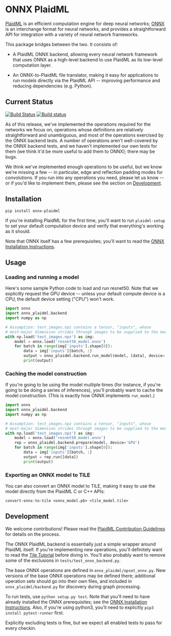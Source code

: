 # ONNX PlaidML

[PlaidML](https://github.com/plaidml/plaidml) is an efficient computation engine for deep neural networks; [ONNX](https://onnx.ai/) is an interchange format for neural networks, and provides a straightforward API for integration with a variety of neural network frameworks.

This package bridges between the two.  It consists of:

* A PlaidML ONNX backend, allowing every neural network framework that uses ONNX as a high-level backend to use PlaidML as its low-level computation layer.

* An ONNX-to-PlaidML file translator, making it easy for applications to run models directly via the PlaidML API -- improving performance and reducing dependencies (e.g. Python).

## Current Status

[![Build Status](https://travis-ci.org/plaidml/onnx-plaidml.svg?branch=master)](https://travis-ci.org/plaidml/onnx-plaidml)
[![Build status](https://ci.appveyor.com/api/projects/status/7jhi5qypk9pmnwte?svg=true)](https://ci.appveyor.com/project/earhart/onnx-plaidml)

As of this release, we've implemented the operations required for the networks we focus on, operations whose definitions are relatively straightforward and unambiguous, and most of the operations exercised by the ONNX backend tests.  A number of operations aren't well-covered by the ONNX backend tests, and we haven't implemented our own tests for them (we think it'd be more useful to add them to ONNX); there may be bugs.

We think we've implemented enough operations to be useful, but we know we're missing a few -- in particular, edge and reflection padding modes for convolutions.  If you run into any operations you need, please let us know -- or if you'd like to implement them, please see the section on [Development](#development).

## Installation

`pip install onnx-plaidml`

If you're installing PlaidML for the first time, you'll want to run `plaidml-setup` to set your default computation device and verify that everything's working as it should.

Note that ONNX itself has a few prerequisites; you'll want to read the [ONNX Installation Instructions](https://github.com/onnx/onnx).

## Usage

### Loading and running a model

Here's some sample Python code to load and run resnet50.  Note that we explicitly request the GPU device -- unless your default compute device is a CPU, the default device setting ("CPU") won't work.

```python
import onnx
import onnx_plaidml.backend
import numpy as np

# Assumption: test_images.npz contains a tensor, "inputs", whose
# most-major dimension strides through images to be supplied to the model.
with np.load('test_images.npz') as img:
    model = onnx.load('resnet50_model.onnx')
    for batch in range(img['inputs'].shape[0]):
        data = img['inputs'][batch, :]
        output = onnx_plaidml.backend.run_model(model, [data], device='GPU')
        print(output)
```

### Caching the model construction

If you're going to be using the model multiple times (for instance, if you're going to be doing a series of inferences),
you'll probably want to cache the model construction.  (This is exactly how ONNX implements `run_model`.)

```python
import onnx
import onnx_plaidml.backend
import numpy as np

# Assumption: test_images.npz contains a tensor, "inputs", whose
# most-major dimension strides through images to be supplied to the model.
with np.load('test_images.npz') as img:
    model = onnx.load('resnet50_model.onnx')
    rep = onnx_plaidml.backend.prepare(model, device='GPU')
    for batch in range(img['inputs'].shape[0]):
        data = img['inputs'][batch, :]
        output = rep.run([data])
        print(output)
```

### Exporting an ONNX model to TILE

You can also convert an ONNX model to TILE, making it easy to use the model directly from the PlaidML C or C++ APIs:

    convert-onnx-to-tile <onnx_model.pb> <tile_model.tile>

## Development

We welcome contributions!  Please read the [PlaidML Contribution Guidelines](https://github.com/plaidml/plaidml/blob/master/CONTRIBUTING.md) for details on the process.

The ONNX PlaidML backend is essentially just a simple wrapper around PlaidML itself.  If you're implementing new operations, you'll definitely want to read the [Tile Tutorial](https://github.com/plaidml/plaidml/wiki/Tile-Tutorial) before diving in.  You'll also probably want to remove some of the exclusions in `tests/test_onnx_backend.py`.

The base ONNX operations are defined in `onnx_plaidml/opset_onnx.py`.  New versions of the base ONNX operations may be defined there; additional operation sets should go into their own files, and included in `onnx_plaidml/backend.py` for discovery during graph processing.

To run tests, use `python setup.py test`.  Note that you'll need to have already installed the ONNX prerequisites; see the [ONNX Installation Instructions](https://github.com/onnx/onnx).  Also, if you're using python3, you'll need to explicitly `pip3 install pytest-runner` first.

Explicitly excluding tests is fine, but we expect all enabled tests to pass for every checkin.
